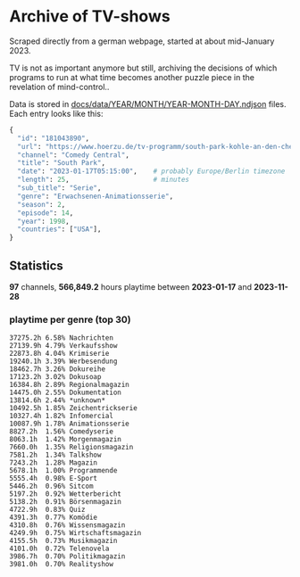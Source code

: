 # Archive of TV-shows

Scraped directly from a german webpage, started at about mid-January 2023.

TV is not as important anymore but still, archiving the decisions of which programs to run at what time
becomes another puzzle piece in the revelation of mind-control.. 

Data is stored in [docs/data/YEAR/MONTH/YEAR-MONTH-DAY.ndjson](docs/data/) files. 
Each entry looks like this:

```python
{
  "id": "181043890", 
  "url": "https://www.hoerzu.de/tv-programm/south-park-kohle-an-den-chefkoch/bid_181043890/", 
  "channel": "Comedy Central", 
  "title": "South Park", 
  "date": "2023-01-17T05:15:00",    # probably Europe/Berlin timezone 
  "length": 25,                     # minutes 
  "sub_title": "Serie", 
  "genre": "Erwachsenen-Animationsserie", 
  "season": 2, 
  "episode": 14, 
  "year": 1998, 
  "countries": ["USA"],
}
```

## Statistics

**97** channels, **566,849.2** hours playtime between **2023-01-17** and **2023-11-28**


### playtime per genre (top 30)

    37275.2h 6.58% Nachrichten
    27139.9h 4.79% Verkaufsshow
    22873.8h 4.04% Krimiserie
    19240.1h 3.39% Werbesendung
    18462.7h 3.26% Dokureihe
    17123.2h 3.02% Dokusoap
    16384.8h 2.89% Regionalmagazin
    14475.0h 2.55% Dokumentation
    13814.6h 2.44% *unknown*
    10492.5h 1.85% Zeichentrickserie
    10327.4h 1.82% Infomercial
    10087.9h 1.78% Animationsserie
    8827.2h  1.56% Comedyserie
    8063.1h  1.42% Morgenmagazin
    7660.0h  1.35% Religionsmagazin
    7581.2h  1.34% Talkshow
    7243.2h  1.28% Magazin
    5678.1h  1.00% Programmende
    5555.4h  0.98% E-Sport
    5446.2h  0.96% Sitcom
    5197.2h  0.92% Wetterbericht
    5138.2h  0.91% Börsenmagazin
    4722.9h  0.83% Quiz
    4391.3h  0.77% Komödie
    4310.8h  0.76% Wissensmagazin
    4249.9h  0.75% Wirtschaftsmagazin
    4155.5h  0.73% Musikmagazin
    4101.0h  0.72% Telenovela
    3986.7h  0.70% Politikmagazin
    3981.0h  0.70% Realityshow
